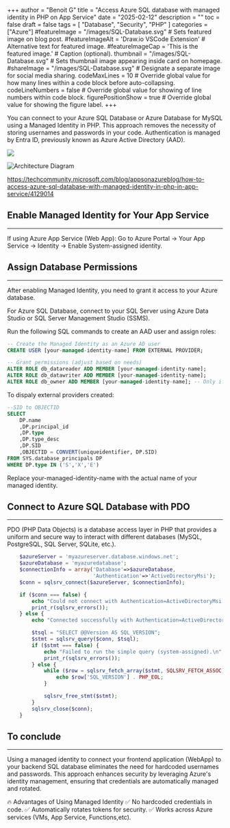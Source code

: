 +++
author = "Benoit G"
title = "Access Azure SQL database with managed identity in PHP on App Service"
date = "2025-02-12"
description = ""
toc = false
draft = false
tags = [
    "Database", "Security", "PHP"
]
categories = ["Azure"]
#featureImage = "/images/SQL-Database.svg" # Sets featured image on blog post.
#featureImageAlt = 'Draw.io VSCode Extension' # Alternative text for featured image.
#featureImageCap = 'This is the featured image.' # Caption (optional).
thumbnail = "/images/SQL-Database.svg" # Sets thumbnail image appearing inside card on homepage.
#shareImage = "/images/SQL-Database.svg" # Designate a separate image for social media sharing.
codeMaxLines = 10 # Override global value for how many lines within a code block before auto-collapsing.
codeLineNumbers = false # Override global value for showing of line numbers within code block.
figurePositionShow = true # Override global value for showing the figure label.
+++

You can connect to your Azure SQL Database or Azure Database for MySQL using a Managed Identity in PHP. This approach removes the necessity of storing usernames and passwords in your code. Authentication is managed by Entra ID, previously known as Azure Active Directory (AAD).
<!--more-->

<img src="/images/SQL-Database.svg">

![Architecture Diagram](https://learn.microsoft.com/en-us/azure/app-service/media/tutorial-connect-msi-sql-database/architecture.png)

https://techcommunity.microsoft.com/blog/appsonazureblog/how-to-access-azure-sql-database-with-managed-identity-in-php-in-app-service/4129014


## Enable Managed Identity for Your App Service
---
If using Azure App Service (Web App): Go to Azure Portal → Your App Service → Identity → Enable System-assigned identity.

## Assign Database Permissions
---

After enabling Managed Identity, you need to grant it access to your Azure database.

For Azure SQL Database, connect to your SQL Server using Azure Data Studio or SQL Server Management Studio (SSMS).

Run the following SQL commands to create an AAD user and assign roles:

```SQL
-- Create the Managed Identity as an Azure AD user
CREATE USER [your-managed-identity-name] FROM EXTERNAL PROVIDER;

-- Grant permissions (adjust based on needs)
ALTER ROLE db_datareader ADD MEMBER [your-managed-identity-name];
ALTER ROLE db_datawriter ADD MEMBER [your-managed-identity-name];
ALTER ROLE db_owner ADD MEMBER [your-managed-identity-name]; -- Only if full access is needed
```

To dispaly external providers created:

```SQL
--SID to OBJECTID
SELECT
	DP.name
	,DP.principal_id
	,DP.type
	,DP.type_desc
	,DP.SID
	,OBJECTID = CONVERT(uniqueidentifier, DP.SID)
FROM SYS.database_principals DP
WHERE DP.type IN ('S','X','E')
```

Replace your-managed-identity-name with the actual name of your managed identity.

## Connect to Azure SQL Database with PDO
---

PDO (PHP Data Objects) is a database access layer in PHP that provides a uniform and secure way to interact with different databases (MySQL, PostgreSQL, SQL Server, SQLite, etc.).

```PHP
	$azureServer = 'myazureserver.database.windows.net';
	$azureDatabase = 'myazuredatabase';
	$connectionInfo = array('Database'=>$azureDatabase,
	                        'Authentication'=>'ActiveDirectoryMsi');
	$conn = sqlsrv_connect($azureServer, $connectionInfo);

	if ($conn === false) {
	    echo "Could not connect with Authentication=ActiveDirectoryMsi (system-assigned).\n";
	    print_r(sqlsrv_errors());
	} else {
	    echo "Connected successfully with Authentication=ActiveDirectoryMsi (system-assigned).\n";

	    $tsql = "SELECT @@Version AS SQL_VERSION";
	    $stmt = sqlsrv_query($conn, $tsql);
	    if ($stmt === false) {
	        echo "Failed to run the simple query (system-assigned).\n";
	        print_r(sqlsrv_errors());
	    } else {
	        while ($row = sqlsrv_fetch_array($stmt, SQLSRV_FETCH_ASSOC)) {
	            echo $row['SQL_VERSION'] . PHP_EOL;
	        }

	        sqlsrv_free_stmt($stmt);
	    }
	    sqlsrv_close($conn);
	}
```

## To conclude
---

Using a managed identity to connect your frontend application (WebApp) to your backend SQL database eliminates the need for hardcoded usernames and passwords. This approach enhances security by leveraging Azure's identity management, ensuring that credentials are automatically managed and rotated.

🔥 Advantages of Using Managed Identity
✅ No hardcoded credentials in code.
✅ Automatically rotates tokens for security.
✅ Works across Azure services (VMs, App Service, Functions,etc).